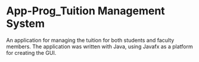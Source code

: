 # App-Prog_Tuition Management System
 An application for managing the tuition for both students and faculty members. The application was written with Java, using Javafx as a platform for creating the GUI.
